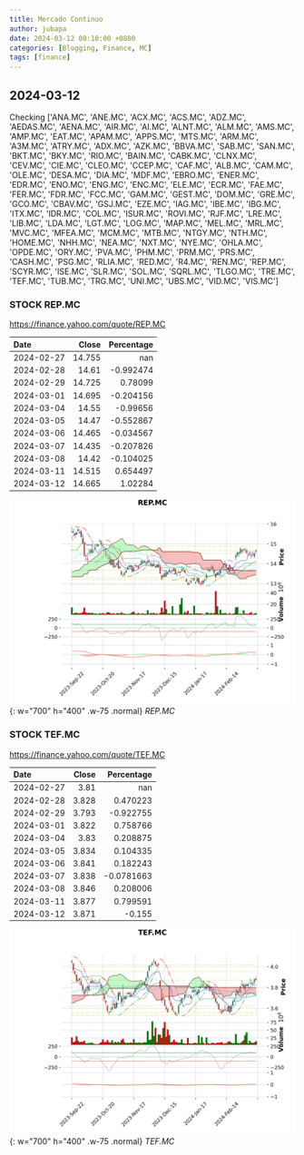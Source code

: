 ```yaml
---
title: Mercado Continuo
author: jubapa
date: 2024-03-12 00:10:00 +0800
categories: [Blogging, Finance, MC]
tags: [finance]
---
```


## 2024-03-12

Checking ['ANA.MC', 'ANE.MC', 'ACX.MC', 'ACS.MC', 'ADZ.MC', 'AEDAS.MC', 'AENA.MC', 'AIR.MC', 'AI.MC', 'ALNT.MC', 'ALM.MC', 'AMS.MC', 'AMP.MC', 'EAT.MC', 'APAM.MC', 'APPS.MC', 'MTS.MC', 'ARM.MC', 'A3M.MC', 'ATRY.MC', 'ADX.MC', 'AZK.MC', 'BBVA.MC', 'SAB.MC', 'SAN.MC', 'BKT.MC', 'BKY.MC', 'RIO.MC', 'BAIN.MC', 'CABK.MC', 'CLNX.MC', 'CEV.MC', 'CIE.MC', 'CLEO.MC', 'CCEP.MC', 'CAF.MC', 'ALB.MC', 'CAM.MC', 'OLE.MC', 'DESA.MC', 'DIA.MC', 'MDF.MC', 'EBRO.MC', 'ENER.MC', 'EDR.MC', 'ENO.MC', 'ENG.MC', 'ENC.MC', 'ELE.MC', 'ECR.MC', 'FAE.MC', 'FER.MC', 'FDR.MC', 'FCC.MC', 'GAM.MC', 'GEST.MC', 'DOM.MC', 'GRE.MC', 'GCO.MC', 'CBAV.MC', 'GSJ.MC', 'EZE.MC', 'IAG.MC', 'IBE.MC', 'IBG.MC', 'ITX.MC', 'IDR.MC', 'COL.MC', 'ISUR.MC', 'ROVI.MC', 'RJF.MC', 'LRE.MC', 'LIB.MC', 'LDA.MC', 'LGT.MC', 'LOG.MC', 'MAP.MC', 'MEL.MC', 'MRL.MC', 'MVC.MC', 'MFEA.MC', 'MCM.MC', 'MTB.MC', 'NTGY.MC', 'NTH.MC', 'HOME.MC', 'NHH.MC', 'NEA.MC', 'NXT.MC', 'NYE.MC', 'OHLA.MC', 'OPDE.MC', 'ORY.MC', 'PVA.MC', 'PHM.MC', 'PRM.MC', 'PRS.MC', 'CASH.MC', 'PSG.MC', 'RLIA.MC', 'RED.MC', 'R4.MC', 'REN.MC', 'REP.MC', 'SCYR.MC', 'ISE.MC', 'SLR.MC', 'SOL.MC', 'SQRL.MC', 'TLGO.MC', 'TRE.MC', 'TEF.MC', 'TUB.MC', 'TRG.MC', 'UNI.MC', 'UBS.MC', 'VID.MC', 'VIS.MC']



### STOCK REP.MC
<https://finance.yahoo.com/quote/REP.MC>

| Date       |   Close |   Percentage |
|:-----------|--------:|-------------:|
| 2024-02-27 |  14.755 |   nan        |
| 2024-02-28 |  14.61  |    -0.992474 |
| 2024-02-29 |  14.725 |     0.78099  |
| 2024-03-01 |  14.695 |    -0.204156 |
| 2024-03-04 |  14.55  |    -0.99656  |
| 2024-03-05 |  14.47  |    -0.552867 |
| 2024-03-06 |  14.465 |    -0.034567 |
| 2024-03-07 |  14.435 |    -0.207826 |
| 2024-03-08 |  14.42  |    -0.104025 |
| 2024-03-11 |  14.515 |     0.654497 |
| 2024-03-12 |  14.665 |     1.02284  |

![REP.MC](/assets/img/stocks/REP.png){: w="700" h="400" .w-75 .normal}
_REP.MC_

### STOCK TEF.MC
<https://finance.yahoo.com/quote/TEF.MC>

| Date       |   Close |   Percentage |
|:-----------|--------:|-------------:|
| 2024-02-27 |   3.81  |  nan         |
| 2024-02-28 |   3.828 |    0.470223  |
| 2024-02-29 |   3.793 |   -0.922755  |
| 2024-03-01 |   3.822 |    0.758766  |
| 2024-03-04 |   3.83  |    0.208875  |
| 2024-03-05 |   3.834 |    0.104335  |
| 2024-03-06 |   3.841 |    0.182243  |
| 2024-03-07 |   3.838 |   -0.0781663 |
| 2024-03-08 |   3.846 |    0.208006  |
| 2024-03-11 |   3.877 |    0.799591  |
| 2024-03-12 |   3.871 |   -0.155     |

![TEF.MC](/assets/img/stocks/TEF.png){: w="700" h="400" .w-75 .normal}
_TEF.MC_
